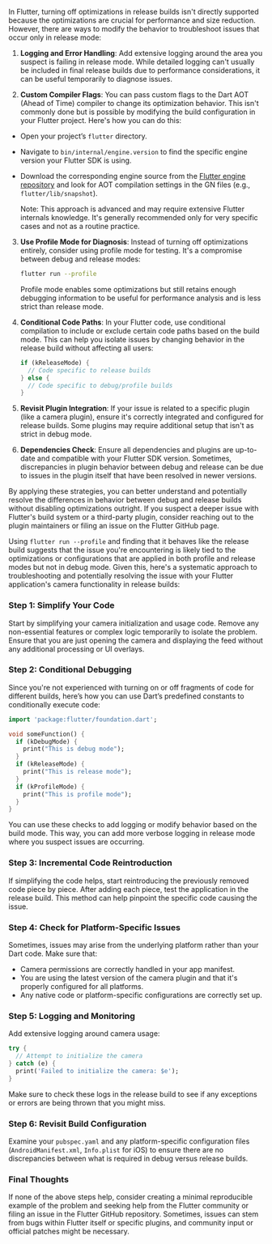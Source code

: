 
  In Flutter, turning off optimizations in release builds isn't directly supported because the optimizations are crucial for performance and size reduction. However, there are ways to modify the behavior to troubleshoot issues that occur only in release mode:

1. **Logging and Error Handling**: Add extensive logging around the area you suspect is failing in release mode. While detailed logging can't usually be included in final release builds due to performance considerations, it can be useful temporarily to diagnose issues.

2. **Custom Compiler Flags**: You can pass custom flags to the Dart AOT (Ahead of Time) compiler to change its optimization behavior. This isn't commonly done but is possible by modifying the build configuration in your Flutter project. Here's how you can do this:

- Open your project’s `flutter` directory.
- Navigate to `bin/internal/engine.version` to find the specific engine version your Flutter SDK is using.
- Download the corresponding engine source from the [Flutter engine repository](https://github.com/flutter/engine) and look for AOT compilation settings in the GN files (e.g., `flutter/lib/snapshot`).

	Note: This approach is advanced and may require extensive Flutter internals knowledge. It's generally recommended only for very specific cases and not as a routine practice.

3. **Use Profile Mode for Diagnosis**: Instead of turning off optimizations entirely, consider using profile mode for testing. It's a compromise between debug and release modes:

   ```bash
   flutter run --profile
   ```
	Profile mode enables some optimizations but still retains enough debugging information to be useful for performance analysis and is less strict than release mode.

4. **Conditional Code Paths**: In your Flutter code, use conditional compilation to include or exclude certain code paths based on the build mode. This can help you isolate issues by changing behavior in the release build without affecting all users:

   ```dart
   if (kReleaseMode) {
     // Code specific to release builds
   } else {
     // Code specific to debug/profile builds
   }
   ```

5. **Revisit Plugin Integration**: If your issue is related to a specific plugin (like a camera plugin), ensure it's correctly integrated and configured for release builds. Some plugins may require additional setup that isn't as strict in debug mode.

6. **Dependencies Check**: Ensure all dependencies and plugins are up-to-date and compatible with your Flutter SDK version. Sometimes, discrepancies in plugin behavior between debug and release can be due to issues in the plugin itself that have been resolved in newer versions.

By applying these strategies, you can better understand and potentially resolve the differences in behavior between debug and release builds without disabling optimizations outright. If you suspect a deeper issue with Flutter's build system or a third-party plugin, consider reaching out to the plugin maintainers or filing an issue on the Flutter GitHub page.


Using `flutter run --profile` and finding that it behaves like the release build suggests that the issue you're encountering is likely tied to the optimizations or configurations that are applied in both profile and release modes but not in debug mode. Given this, here's a systematic approach to troubleshooting and potentially resolving the issue with your Flutter application's camera functionality in release builds:


### Step 1: Simplify Your Code
Start by simplifying your camera initialization and usage code. Remove any non-essential features or complex logic temporarily to isolate the problem. Ensure that you are just opening the camera and displaying the feed without any additional processing or UI overlays.

### Step 2: Conditional Debugging
Since you're not experienced with turning on or off fragments of code for different builds, here’s how you can use Dart’s predefined constants to conditionally execute code:

```dart
import 'package:flutter/foundation.dart';

void someFunction() {
  if (kDebugMode) {
    print("This is debug mode");
  }
  if (kReleaseMode) {
    print("This is release mode");
  }
  if (kProfileMode) {
    print("This is profile mode");
  }
}
```

You can use these checks to add logging or modify behavior based on the build mode. This way, you can add more verbose logging in release mode where you suspect issues are occurring.

### Step 3: Incremental Code Reintroduction
If simplifying the code helps, start reintroducing the previously removed code piece by piece. After adding each piece, test the application in the release build. This method can help pinpoint the specific code causing the issue.

### Step 4: Check for Platform-Specific Issues
Sometimes, issues may arise from the underlying platform rather than your Dart code. Make sure that:
- Camera permissions are correctly handled in your app manifest.
- You are using the latest version of the camera plugin and that it's properly configured for all platforms.
- Any native code or platform-specific configurations are correctly set up.

### Step 5: Logging and Monitoring
Add extensive logging around camera usage:

```dart
try {
  // Attempt to initialize the camera
} catch (e) {
  print('Failed to initialize the camera: $e');
}
```

Make sure to check these logs in the release build to see if any exceptions or errors are being thrown that you might miss.

### Step 6: Revisit Build Configuration
Examine your `pubspec.yaml` and any platform-specific configuration files (`AndroidManifest.xml`, `Info.plist` for iOS) to ensure there are no discrepancies between what is required in debug versus release builds.

### Final Thoughts
If none of the above steps help, consider creating a minimal reproducible example of the problem and seeking help from the Flutter community or filing an issue in the Flutter GitHub repository. Sometimes, issues can stem from bugs within Flutter itself or specific plugins, and community input or official patches might be necessary.


